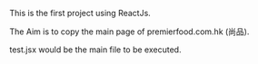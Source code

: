 This is the first project using ReactJs.

The Aim is to copy the main page of premierfood.com.hk (尚品).

test.jsx would be the main file to be executed.
